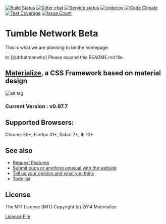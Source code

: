 [![Build Status](https://travis-ci.org/tumblenet/tumblenet-home-beta.svg?branch=master)](https://travis-ci.org/tumblenet/tumblenet-home-beta)
[![Gitter chat](https://badges.gitter.im/tumblenet/tumblenet-home-beta.png)](https://gitter.im/tumblenet/tumblenet-home-beta)
[![Service status](https://assertible.com/apis/9be869bb-1242-4ee2-8f15-9b79b85d53cf/status?api_token=oxAHFbN0T45rbq2f)](https://assertible.com/dashboard#/services/9be869bb-1242-4ee2-8f15-9b79b85d53cf)
[![codecov](https://codecov.io/gh/tumblenet/tumblenet-home-beta/branch/master/graph/badge.svg)](https://codecov.io/gh/tumblenet/tumblenet-home-beta)
[![Code Climate](https://codeclimate.com/github/tumblenet/tumblenet-home-beta/badges/gpa.svg)](https://codeclimate.com/github/tumblenet/tumblenet-home-beta)
[![Test Coverage](https://codeclimate.com/github/tumblenet/tumblenet-home-beta/badges/coverage.svg)](https://codeclimate.com/github/tumblenet/tumblenet-home-beta/coverage)
[![Issue Count](https://codeclimate.com/github/tumblenet/tumblenet-home-beta/badges/issue_count.svg)](https://codeclimate.com/github/tumblenet/tumblenet-home-beta)
# Tumble Network Beta
This is what we are planning to be the homepage.






to [@drbatmanwho] Please expand this README.md file.









## [Materialize](http://materializecss.com/), a CSS Framework based on material design
![alt tag](https://raw.github.com/dogfalo/materialize/master/images/materialize.gif)
### Current Version : v0.97.7

## Supported Browsers:
Chrome 35+, Firefox 31+, Safari 7+, IE 10+

## See also
* [Request Features][features]
* [Submit bugs or anything unusual with the website][issues]
* [Tell us your opinion and what you think][feedback]
* [Todo list][todo]



## License
The MIT License (MIT)
Copyright (c) 2014 Materialize

[Licence File][lisence]



[issues]: https://github.com/tumblenet/tumblenet-home-beta/issues/new
[features]: #15
[feedback]: #16
[todo]: #17
[lisence]: LICENSE.md
